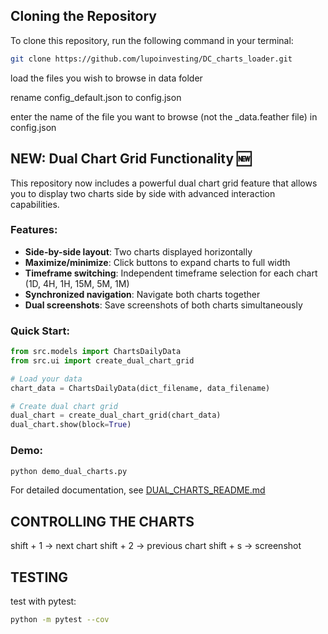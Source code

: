 ## Cloning the Repository

To clone this repository, run the following command in your terminal:

```bash
git clone https://github.com/lupoinvesting/DC_charts_loader.git
```

load the files you wish to browse in data folder

rename config_default.json to config.json

enter the name of the file you want to browse (not the _data.feather file) in config.json

## NEW: Dual Chart Grid Functionality 🆕

This repository now includes a powerful dual chart grid feature that allows you to display two charts side by side with advanced interaction capabilities.

### Features:
- **Side-by-side layout**: Two charts displayed horizontally
- **Maximize/minimize**: Click buttons to expand charts to full width
- **Timeframe switching**: Independent timeframe selection for each chart (1D, 4H, 1H, 15M, 5M, 1M)
- **Synchronized navigation**: Navigate both charts together
- **Dual screenshots**: Save screenshots of both charts simultaneously

### Quick Start:
```python
from src.models import ChartsDailyData
from src.ui import create_dual_chart_grid

# Load your data
chart_data = ChartsDailyData(dict_filename, data_filename)

# Create dual chart grid
dual_chart = create_dual_chart_grid(chart_data)
dual_chart.show(block=True)
```

### Demo:
```bash
python demo_dual_charts.py
```

For detailed documentation, see [DUAL_CHARTS_README.md](DUAL_CHARTS_README.md)

## CONTROLLING THE CHARTS
shift + 1 -> next chart
shift + 2 -> previous chart
shift + s -> screenshot


## TESTING
test with pytest:
```bash
python -m pytest --cov
```
